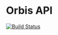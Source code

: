 # Orbis API
[![Build Status](https://travis-ci.org/SirDaniil/OrbisAPI.svg?branch=master)](https://travis-ci.org/SirDaniil/OrbisAPI)
